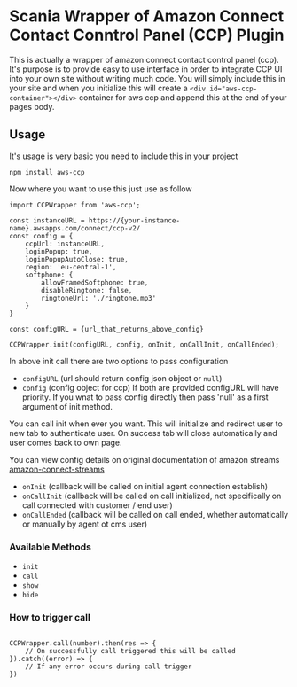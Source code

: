 # Scania Wrapper of Amazon Connect Contact Conntrol Panel (CCP)  Plugin
This is actually a wrapper of amazon connect contact control panel (ccp). It's purpose is to provide easy to use interface in order to integrate CCP UI into your own site without writing much code. 
You will simply include this in your site and when you initialize this will create a `<div id="aws-ccp-container"></div>` container for aws ccp and append this at the end of your pages body.

## Usage
It's usage is very basic you need to include this in your project

`npm install aws-ccp`

Now where you want to use this just use as follow

```
import CCPWrapper from 'aws-ccp';

const instanceURL = https://{your-instance-name}.awsapps.com/connect/ccp-v2/
const config = {
    ccpUrl: instanceURL,
    loginPopup: true,
    loginPopupAutoClose: true,
    region: 'eu-central-1',
    softphone: {
        allowFramedSoftphone: true,
        disableRingtone: false,
        ringtoneUrl: './ringtone.mp3'
    }
}

const configURL = {url_that_returns_above_config}

CCPWrapper.init(configURL, config, onInit, onCallInit, onCallEnded);

```
In above init call there are two options to pass configuration 
- `configURL` (url should return config json object or `null`)
- `config` (config object for ccp)
If both are provided configURL will have priority. If you wnat to pass config directly then pass 'null' as a first argument of init method.

You can call init when ever you want. This will initialize and redirect user to new tab to authenticate user. On success tab will close automatically and user comes back to own page.

You can view config details on original documentation of amazon streams
[amazon-connect-streams](https://github.com/amazon-connect/amazon-connect-streams)

- `onInit` (callback will be called on initial agent connection establish)
- `onCallInit` (callback will be called on call initialized, not specifically on call connected with customer / end user)
- `onCallEnded` (callback will be called on call ended, whether automatically or manually by agent ot cms user)


### Available Methods

- `init`
- `call`
- `show`
- `hide`

### How to trigger call

```

CCPWrapper.call(number).then(res => {
    // On successfully call triggered this will be called
}).catch((error) => {
    // If any error occurs during call trigger
})

```
